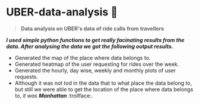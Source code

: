 # UBER-data-analysis :cherry_blossom:
> **Data analysis on UBER's data of ride calls from travellers** 

***I used simple python functions to get really facinating results from the data. After analysing the data we got the following output results.***
- Generated the map of the place where data belongs to.
- Generated heatmap of the user requesting for rides over the week.
- Generated the hourly, day wise, weekly and monthly plots of user requests.
- Although it was not tod in the data that to what place the data belong to, but still we were able to get the location of the place where data belongs to, *it was **Manhattan*** :trollface:.
